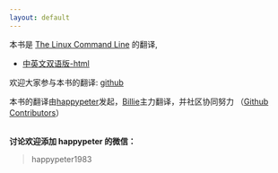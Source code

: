 ```yaml
---
layout: default
---
```

本书是 [The Linux Command Line](http://linuxcommand.org/) 的翻译,

* [中英文双语版-html](book)

欢迎大家参与本书的翻译: [github](https://github.com/billie66/TLCL)

<p>
本书的翻译由<a href="http://haoduoshipin.com/about/">happypeter</a>发起，<a href="http://github.com/billie66">Billie</a>主力翻译，并社区协同努力
（<a href="https://github.com/billie66/TLCL/graphs/contributors">Github Contributors</a>）
</p>

<p><br /><b>讨论欢迎添加 happypeter 的微信：</b></p>

<blockquote>
<p>happypeter1983</p>
</blockquote>

